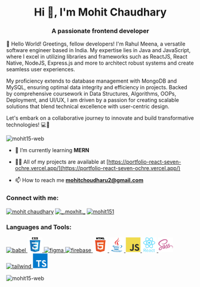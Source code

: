 <h1 align="center">Hi 👋, I'm Mohit Chaudhary</h1>
<h3 align="center">A passionate frontend developer</h3>
<p>👋 Hello World! Greetings, fellow developers! I'm Rahul Meena, a versatile software engineer based in India. My expertise lies in Java and JavaScript, where I excel in utilizing libraries and frameworks such as ReactJS, React Native, NodeJS, Express.js and more to architect robust systems and create seamless user experiences.

My proficiency extends to database management with MongoDB and MySQL, ensuring optimal data integrity and efficiency in projects. Backed by comprehensive coursework in Data Structures, Algorithms, OOPs, Deployment, and UI/UX, I am driven by a passion for creating scalable solutions that blend technical excellence with user-centric design.

Let's embark on a collaborative journey to innovate and build transformative technologies! 💻🚀</p>

<p align="left"> <img src="https://komarev.com/ghpvc/?username=mohit15-web&label=Profile%20views&color=0e75b6&style=flat" alt="mohit15-web" /> </p>

- 🌱 I’m currently learning **MERN**

- 👨‍💻 All of my projects are available at [https://portfolio-react-seven-ochre.vercel.app/](https://portfolio-react-seven-ochre.vercel.app/)

- 📫 How to reach me **mohitchoudharu2@gmail.com**

<h3 align="left">Connect with me:</h3>
<p align="left">
<a href="https://linkedin.com/in/mohit chaudhary" target="blank"><img align="center" src="https://raw.githubusercontent.com/rahuldkjain/github-profile-readme-generator/master/src/images/icons/Social/linked-in-alt.svg" alt="mohit chaudhary" height="30" width="40" /></a>
<a href="https://instagram.com/_.moxhit._" target="blank"><img align="center" src="https://raw.githubusercontent.com/rahuldkjain/github-profile-readme-generator/master/src/images/icons/Social/instagram.svg" alt="_.moxhit._" height="30" width="40" /></a>
<a href="https://www.leetcode.com/mohit151" target="blank"><img align="center" src="https://raw.githubusercontent.com/rahuldkjain/github-profile-readme-generator/master/src/images/icons/Social/leet-code.svg" alt="mohit151" height="30" width="40" /></a>
</p>

<h3 align="left">Languages and Tools:</h3>
<p align="left"> <a href="https://babeljs.io/" target="_blank" rel="noreferrer"> <img src="https://www.vectorlogo.zone/logos/babeljs/babeljs-icon.svg" alt="babel" width="40" height="40"/> </a> <a href="https://www.w3schools.com/css/" target="_blank" rel="noreferrer"> <img src="https://raw.githubusercontent.com/devicons/devicon/master/icons/css3/css3-original-wordmark.svg" alt="css3" width="40" height="40"/> </a> <a href="https://www.figma.com/" target="_blank" rel="noreferrer"> <img src="https://www.vectorlogo.zone/logos/figma/figma-icon.svg" alt="figma" width="40" height="40"/> </a> <a href="https://firebase.google.com/" target="_blank" rel="noreferrer"> <img src="https://www.vectorlogo.zone/logos/firebase/firebase-icon.svg" alt="firebase" width="40" height="40"/> </a> <a href="https://www.w3.org/html/" target="_blank" rel="noreferrer"> <img src="https://raw.githubusercontent.com/devicons/devicon/master/icons/html5/html5-original-wordmark.svg" alt="html5" width="40" height="40"/> </a> <a href="https://www.java.com" target="_blank" rel="noreferrer"> <img src="https://raw.githubusercontent.com/devicons/devicon/master/icons/java/java-original.svg" alt="java" width="40" height="40"/> </a> <a href="https://developer.mozilla.org/en-US/docs/Web/JavaScript" target="_blank" rel="noreferrer"> <img src="https://raw.githubusercontent.com/devicons/devicon/master/icons/javascript/javascript-original.svg" alt="javascript" width="40" height="40"/> </a> <a href="https://reactjs.org/" target="_blank" rel="noreferrer"> <img src="https://raw.githubusercontent.com/devicons/devicon/master/icons/react/react-original-wordmark.svg" alt="react" width="40" height="40"/> </a> <a href="https://sass-lang.com" target="_blank" rel="noreferrer"> <img src="https://raw.githubusercontent.com/devicons/devicon/master/icons/sass/sass-original.svg" alt="sass" width="40" height="40"/> </a> <a href="https://tailwindcss.com/" target="_blank" rel="noreferrer"> <img src="https://www.vectorlogo.zone/logos/tailwindcss/tailwindcss-icon.svg" alt="tailwind" width="40" height="40"/> </a> <a href="https://www.typescriptlang.org/" target="_blank" rel="noreferrer"> <img src="https://raw.githubusercontent.com/devicons/devicon/master/icons/typescript/typescript-original.svg" alt="typescript" width="40" height="40"/> </a> </p>


<p><img align="center" src="https://github-readme-streak-stats.herokuapp.com/?user=mohit15-web&" alt="mohit15-web" /></p>
